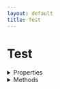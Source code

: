 ```yaml
---
layout: default
title: Test
---
```


# Test
<details>
  <summary>Properties</summary>
  <dl>
    <dt><code>$id</code></dt>
    <dd><code>int</code> Message ID</dd>
    <dt><code>$chatId</code></dt>
    <dd><code>int</code> ID of the chat where the message was sent</dd>
    <dt><code>$out</code></dt>
    <dd><code>bool</code> Whether the message is outgoing</dd>
  </dl>
  <li> <code>$id</code> : <code>int</code> Message ID</li>
  <li> <code>$out</code> : <code>bool</code> Whether the message is outgoing</li>
  <li> <code>$chatId</code> : <code>int</code> ID of the chat where the message was sent</li>
</details>
<details>
  <summary>Methods</summary>
  <li> <a href="#felan"><code>isReply(): bool</code></a></li>
  <li> <a href="#felan"><code>delete(boolean $revoke = true): void</code></a></li>
  <li> <a href="#felan"><code>read(bool $readAll = false): boolean</code></a></li>
</details>
